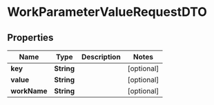 

# WorkParameterValueRequestDTO


## Properties

| Name | Type | Description | Notes |
|------------ | ------------- | ------------- | -------------|
|**key** | **String** |  |  [optional] |
|**value** | **String** |  |  [optional] |
|**workName** | **String** |  |  [optional] |



